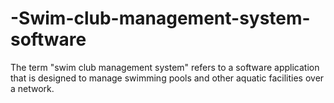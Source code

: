 # -Swim-club-management-system-software
The term "swim club management system" refers to a software application that is designed to manage swimming pools and other aquatic facilities over a network.
